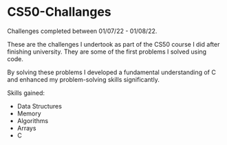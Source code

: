# CS50-Challanges

Challenges completed between 01/07/22 - 01/08/22.

These are the challenges I undertook as part of the CS50 course I did after finishing university. They are some of the first problems I solved using code. 

By solving these problems I developed a fundamental understanding of C and enhanced my problem-solving skills significantly. 

Skills gained: 
- Data Structures
- Memory
- Algorithms
- Arrays 
- C
